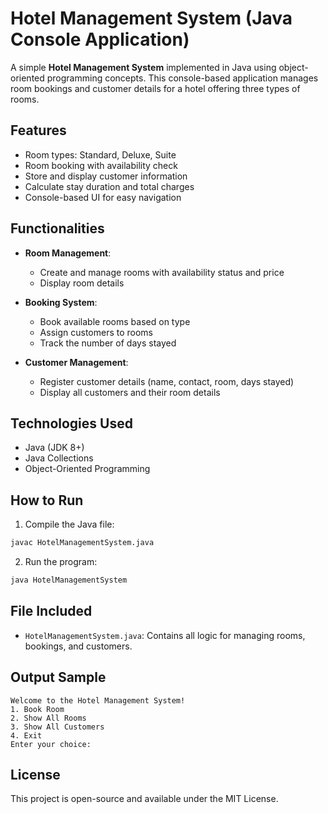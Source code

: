 # Hotel Management System (Java Console Application)

A simple **Hotel Management System** implemented in Java using object-oriented programming concepts. This console-based application manages room bookings and customer details for a hotel offering three types of rooms.

## Features

- Room types: Standard, Deluxe, Suite
- Room booking with availability check
- Store and display customer information
- Calculate stay duration and total charges
- Console-based UI for easy navigation

## Functionalities

- **Room Management**: 
  - Create and manage rooms with availability status and price
  - Display room details

- **Booking System**:
  - Book available rooms based on type
  - Assign customers to rooms
  - Track the number of days stayed

- **Customer Management**:
  - Register customer details (name, contact, room, days stayed)
  - Display all customers and their room details

## Technologies Used

- Java (JDK 8+)
- Java Collections
- Object-Oriented Programming

## How to Run

1. Compile the Java file:

```bash
javac HotelManagementSystem.java
```

2. Run the program:

```bash
java HotelManagementSystem
```

## File Included

- `HotelManagementSystem.java`: Contains all logic for managing rooms, bookings, and customers.

## Output Sample

```text
Welcome to the Hotel Management System!
1. Book Room
2. Show All Rooms
3. Show All Customers
4. Exit
Enter your choice:
```

## License

This project is open-source and available under the MIT License.
